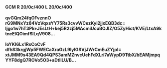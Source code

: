 #### GCM R 20/0c/400 L 20/0c/400
**qvGQm24fqOFvznnO**<br/>**rG9MNxYz84VzVqxsYY75Rs3cvvWCezKyi2jjxEQB3dc=**<br/>**Ijgo1w7hT3Pk+JEsLtH+kej5R2zj5MAcmiUcuBOJIZ/O5ZyHict/KVE/LtxA9ktncElQOimfSlLqV908...**<br/><br/>
**IoYKI6Lx1RsCoCvF**<br/>**dfhS3krgjWp5FWECaXraGzL9lylGSVjJWrCmEuZYjpI=**<br/>**xtJMM9s43EA9Qd4QPS3amMZnvcUehFdXLri7aWypD9TtbX/bEAMjmpqYYF8dgQ7ROVo5O3+aDtllLU/B...**